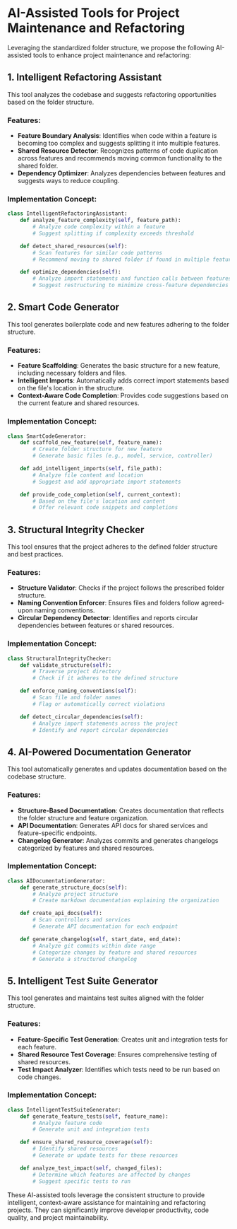 # AI-Assisted Tools for Project Maintenance and Refactoring

Leveraging the standardized folder structure, we propose the following AI-assisted tools to enhance project maintenance and refactoring:

## 1. Intelligent Refactoring Assistant

This tool analyzes the codebase and suggests refactoring opportunities based on the folder structure.

### Features:
- **Feature Boundary Analysis**: Identifies when code within a feature is becoming too complex and suggests splitting it into multiple features.
- **Shared Resource Detector**: Recognizes patterns of code duplication across features and recommends moving common functionality to the shared folder.
- **Dependency Optimizer**: Analyzes dependencies between features and suggests ways to reduce coupling.

### Implementation Concept:
```python
class IntelligentRefactoringAssistant:
    def analyze_feature_complexity(self, feature_path):
        # Analyze code complexity within a feature
        # Suggest splitting if complexity exceeds threshold

    def detect_shared_resources(self):
        # Scan features for similar code patterns
        # Recommend moving to shared folder if found in multiple features

    def optimize_dependencies(self):
        # Analyze import statements and function calls between features
        # Suggest restructuring to minimize cross-feature dependencies
```

## 2. Smart Code Generator

This tool generates boilerplate code and new features adhering to the folder structure.

### Features:
- **Feature Scaffolding**: Generates the basic structure for a new feature, including necessary folders and files.
- **Intelligent Imports**: Automatically adds correct import statements based on the file's location in the structure.
- **Context-Aware Code Completion**: Provides code suggestions based on the current feature and shared resources.

### Implementation Concept:
```python
class SmartCodeGenerator:
    def scaffold_new_feature(self, feature_name):
        # Create folder structure for new feature
        # Generate basic files (e.g., model, service, controller)

    def add_intelligent_imports(self, file_path):
        # Analyze file content and location
        # Suggest and add appropriate import statements

    def provide_code_completion(self, current_context):
        # Based on the file's location and content
        # Offer relevant code snippets and completions
```

## 3. Structural Integrity Checker

This tool ensures that the project adheres to the defined folder structure and best practices.

### Features:
- **Structure Validator**: Checks if the project follows the prescribed folder structure.
- **Naming Convention Enforcer**: Ensures files and folders follow agreed-upon naming conventions.
- **Circular Dependency Detector**: Identifies and reports circular dependencies between features or shared resources.

### Implementation Concept:
```python
class StructuralIntegrityChecker:
    def validate_structure(self):
        # Traverse project directory
        # Check if it adheres to the defined structure

    def enforce_naming_conventions(self):
        # Scan file and folder names
        # Flag or automatically correct violations

    def detect_circular_dependencies(self):
        # Analyze import statements across the project
        # Identify and report circular dependencies
```

## 4. AI-Powered Documentation Generator

This tool automatically generates and updates documentation based on the codebase structure.

### Features:
- **Structure-Based Documentation**: Creates documentation that reflects the folder structure and feature organization.
- **API Documentation**: Generates API docs for shared services and feature-specific endpoints.
- **Changelog Generator**: Analyzes commits and generates changelogs categorized by features and shared resources.

### Implementation Concept:
```python
class AIDocumentationGenerator:
    def generate_structure_docs(self):
        # Analyze project structure
        # Create markdown documentation explaining the organization

    def create_api_docs(self):
        # Scan controllers and services
        # Generate API documentation for each endpoint

    def generate_changelog(self, start_date, end_date):
        # Analyze git commits within date range
        # Categorize changes by feature and shared resources
        # Generate a structured changelog
```

## 5. Intelligent Test Suite Generator

This tool generates and maintains test suites aligned with the folder structure.

### Features:
- **Feature-Specific Test Generation**: Creates unit and integration tests for each feature.
- **Shared Resource Test Coverage**: Ensures comprehensive testing of shared resources.
- **Test Impact Analyzer**: Identifies which tests need to be run based on code changes.

### Implementation Concept:
```python
class IntelligentTestSuiteGenerator:
    def generate_feature_tests(self, feature_name):
        # Analyze feature code
        # Generate unit and integration tests

    def ensure_shared_resource_coverage(self):
        # Identify shared resources
        # Generate or update tests for these resources

    def analyze_test_impact(self, changed_files):
        # Determine which features are affected by changes
        # Suggest specific tests to run
```

These AI-assisted tools leverage the consistent structure to provide intelligent, context-aware assistance for maintaining and refactoring projects. They can significantly improve developer productivity, code quality, and project maintainability.

